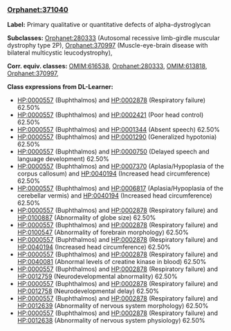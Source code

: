 
### [Orphanet:371040](http://www.orpha.net/ORDO/Orphanet_371040)
**Label:** Primary qualitative or quantitative defects of alpha-dystroglycan

**Subclasses:** [Orphanet:280333](http://www.orpha.net/ORDO/Orphanet_280333) (Autosomal recessive limb-girdle muscular dystrophy type 2P), [Orphanet:370997](http://www.orpha.net/ORDO/Orphanet_370997) (Muscle-eye-brain disease with bilateral multicystic leucodystrophy), 

**Corr. equiv. classes:** [OMIM:616538](http://purl.obolibrary.org/obo/OMIM_616538), [Orphanet:280333](http://www.orpha.net/ORDO/Orphanet_280333), [OMIM:613818](http://purl.obolibrary.org/obo/OMIM_613818), [Orphanet:370997](http://www.orpha.net/ORDO/Orphanet_370997), 

**Class expressions from DL-Learner:**

- [HP:0000557](http://purl.obolibrary.org/obo/HP_0000557) (Buphthalmos) and [HP:0002878](http://purl.obolibrary.org/obo/HP_0002878) (Respiratory failure) 62.50%
- [HP:0000557](http://purl.obolibrary.org/obo/HP_0000557) (Buphthalmos) and [HP:0002421](http://purl.obolibrary.org/obo/HP_0002421) (Poor head control) 62.50%
- [HP:0000557](http://purl.obolibrary.org/obo/HP_0000557) (Buphthalmos) and [HP:0001344](http://purl.obolibrary.org/obo/HP_0001344) (Absent speech) 62.50%
- [HP:0000557](http://purl.obolibrary.org/obo/HP_0000557) (Buphthalmos) and [HP:0001290](http://purl.obolibrary.org/obo/HP_0001290) (Generalized hypotonia) 62.50%
- [HP:0000557](http://purl.obolibrary.org/obo/HP_0000557) (Buphthalmos) and [HP:0000750](http://purl.obolibrary.org/obo/HP_0000750) (Delayed speech and language development) 62.50%
- [HP:0000557](http://purl.obolibrary.org/obo/HP_0000557) (Buphthalmos) and [HP:0007370](http://purl.obolibrary.org/obo/HP_0007370) (Aplasia/Hypoplasia of the corpus callosum) and [HP:0040194](http://purl.obolibrary.org/obo/HP_0040194) (Increased head circumference) 62.50%
- [HP:0000557](http://purl.obolibrary.org/obo/HP_0000557) (Buphthalmos) and [HP:0006817](http://purl.obolibrary.org/obo/HP_0006817) (Aplasia/Hypoplasia of the cerebellar vermis) and [HP:0040194](http://purl.obolibrary.org/obo/HP_0040194) (Increased head circumference) 62.50%
- [HP:0000557](http://purl.obolibrary.org/obo/HP_0000557) (Buphthalmos) and [HP:0002878](http://purl.obolibrary.org/obo/HP_0002878) (Respiratory failure) and [HP:0100887](http://purl.obolibrary.org/obo/HP_0100887) (Abnormality of globe size) 62.50%
- [HP:0000557](http://purl.obolibrary.org/obo/HP_0000557) (Buphthalmos) and [HP:0002878](http://purl.obolibrary.org/obo/HP_0002878) (Respiratory failure) and [HP:0100547](http://purl.obolibrary.org/obo/HP_0100547) (Abnormality of forebrain morphology) 62.50%
- [HP:0000557](http://purl.obolibrary.org/obo/HP_0000557) (Buphthalmos) and [HP:0002878](http://purl.obolibrary.org/obo/HP_0002878) (Respiratory failure) and [HP:0040194](http://purl.obolibrary.org/obo/HP_0040194) (Increased head circumference) 62.50%
- [HP:0000557](http://purl.obolibrary.org/obo/HP_0000557) (Buphthalmos) and [HP:0002878](http://purl.obolibrary.org/obo/HP_0002878) (Respiratory failure) and [HP:0040081](http://purl.obolibrary.org/obo/HP_0040081) (Abnormal levels of creatine kinase in blood) 62.50%
- [HP:0000557](http://purl.obolibrary.org/obo/HP_0000557) (Buphthalmos) and [HP:0002878](http://purl.obolibrary.org/obo/HP_0002878) (Respiratory failure) and [HP:0012759](http://purl.obolibrary.org/obo/HP_0012759) (Neurodevelopmental abnormality) 62.50%
- [HP:0000557](http://purl.obolibrary.org/obo/HP_0000557) (Buphthalmos) and [HP:0002878](http://purl.obolibrary.org/obo/HP_0002878) (Respiratory failure) and [HP:0012758](http://purl.obolibrary.org/obo/HP_0012758) (Neurodevelopmental delay) 62.50%
- [HP:0000557](http://purl.obolibrary.org/obo/HP_0000557) (Buphthalmos) and [HP:0002878](http://purl.obolibrary.org/obo/HP_0002878) (Respiratory failure) and [HP:0012639](http://purl.obolibrary.org/obo/HP_0012639) (Abnormality of nervous system morphology) 62.50%
- [HP:0000557](http://purl.obolibrary.org/obo/HP_0000557) (Buphthalmos) and [HP:0002878](http://purl.obolibrary.org/obo/HP_0002878) (Respiratory failure) and [HP:0012638](http://purl.obolibrary.org/obo/HP_0012638) (Abnormality of nervous system physiology) 62.50%


